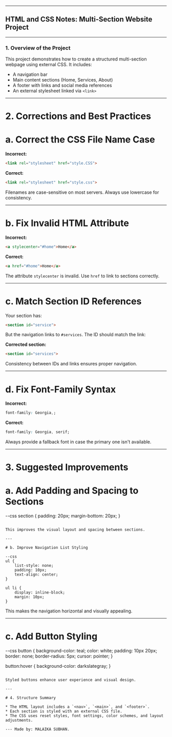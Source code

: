 
---
## HTML and CSS Notes: Multi-Section Website Project

---

### 1. Overview of the Project

This project demonstrates how to create a structured multi-section webpage using external CSS. It includes:

* A navigation bar
* Main content sections (Home, Services, About)
* A footer with links and social media references
* An external stylesheet linked via `<link>`

---

# 2. Corrections and Best Practices

# a. Correct the CSS File Name Case

**Incorrect:**

```html
<link rel="stylesheet" href="style.CSS">
```

**Correct:**

```html
<link rel="stylesheet" href="style.css">
```

Filenames are case-sensitive on most servers. Always use lowercase for consistency.

---
# b. Fix Invalid HTML Attribute

**Incorrect:**

```html
<a stylecenter="#home">Home</a>
```

**Correct:**

```html
<a href="#home">Home</a>
```

The attribute `stylecenter` is invalid. Use `href` to link to sections correctly.

---

# c. Match Section ID References

Your section has:

```html
<section id="service">
```

But the navigation links to `#services`. The ID should match the link:

**Corrected section:**

```html
<section id="services">
```

Consistency between IDs and links ensures proper navigation.

---

# d. Fix Font-Family Syntax

**Incorrect:**

```css
font-family: Georgia,;
```

**Correct:**

```css
font-family: Georgia, serif;
```

Always provide a fallback font in case the primary one isn't available.

---

# 3. Suggested Improvements

# a. Add Padding and Spacing to Sections

--css
section {
    padding: 20px;
    margin-bottom: 20px;
}
```

This improves the visual layout and spacing between sections.

---

# b. Improve Navigation List Styling

--css
ul {
    list-style: none;
    padding: 10px;
    text-align: center;
}

ul li {
    display: inline-block;
    margin: 10px;
}
```

This makes the navigation horizontal and visually appealing.

---

# c. Add Button Styling

--css
button {
    background-color: teal;
    color: white;
    padding: 10px 20px;
    border: none;
    border-radius: 5px;
    cursor: pointer;
}

button:hover {
    background-color: darkslategray;
}
```

Styled buttons enhance user experience and visual design.

---

# 4. Structure Summary

* The HTML layout includes a `<nav>`, `<main>`, and `<footer>`.
* Each section is styled with an external CSS file.
* The CSS uses reset styles, font settings, color schemes, and layout adjustments.

--- Made by: MALAIKA SUBHAN.